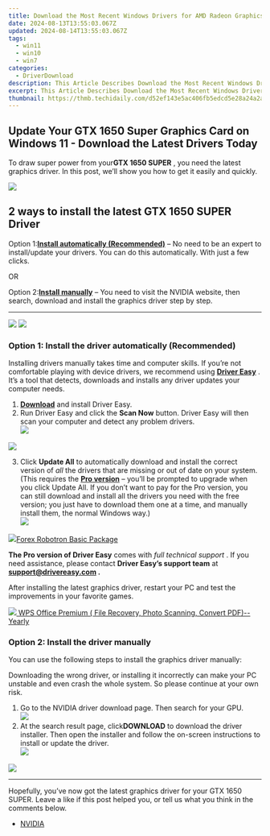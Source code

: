 ```yaml
---
title: Download the Most Recent Windows Drivers for AMD Radeon Graphics Cards Today!
date: 2024-08-13T13:55:03.067Z
updated: 2024-08-14T13:55:03.067Z
tags:
  - win11
  - win10
  - win7
categories:
  - DriverDownload
description: This Article Describes Download the Most Recent Windows Drivers for AMD Radeon Graphics Cards Today!
excerpt: This Article Describes Download the Most Recent Windows Drivers for AMD Radeon Graphics Cards Today!
thumbnail: https://thmb.techidaily.com/d52ef143e5ac406fb5edcd5e28a24a2a1379f299efd751d4b382d0440e3e89ad.jpg
---
```


## Update Your GTX 1650 Super Graphics Card on Windows 11 - Download the Latest Drivers Today

To draw super power from your**GTX 1650 SUPER** , you need the latest graphics driver. In this post, we’ll show you how to get it easily and quickly.

<!-- affiliate ads begin -->
<a href="https://shop.mondly.com/affiliate.php?ACCOUNT=ATISTUDI&AFFILIATE=108875&PATH=https%3A%2F%2Fwww.mondly.com%3FAFFILIATE%3D108875%26RESOURCE%3D%2BGeneral%2B970x90%2B"><img src="https://secure.avangate.com/images/merchant/69c418c33ec2e1a4267fa9bb77fa1428/general-970x90.gif" border="0"></a>
<!-- affiliate ads end -->
## 2 ways to install the latest GTX 1650 SUPER Driver

 Option 1:[**Install automatically (Recommended)**](https://www.drivereasy.com/knowledge/download-update-gtx-1650-super-drivers-on-windows-10/#option1) – No need to be an expert to install/update your drivers. You can do this automatically. With just a few clicks.

OR

 Option 2:[**Install manually**](https://tools.techidaily.com/drivereasy/download/) – You need to visit the NVIDIA website, then search, download and install the graphics driver step by step.

---

<!-- affiliate ads begin -->
<a href="https://shop.manycam.com/order/checkout.php?PRODS=17727588&QTY=1&AFFILIATE=108875&CART=1"><img src="https://secure.avangate.com/images/merchant/8230bea7d54bcdf99cdfe85cb07313d5/mcaffbanner600x500.png" border="0"></a>
<a href="https://shop.manycam.com/order/checkout.php?PRODS=17727588&QTY=1&AFFILIATE=108875&CART=1"><img src="https://secure.avangate.com/images/merchant/8230bea7d54bcdf99cdfe85cb07313d5/Affiliates_300x250px_valentinesday.png" border="0"></a>
<!-- affiliate ads end -->
### Option 1: Install the driver automatically (Recommended)

 Installing drivers manually takes time and computer skills. If you’re not comfortable playing with device drivers, we recommend using **[Driver Easy](https://tools.techidaily.com/drivereasy/download/)**  . It’s a tool that detects, downloads and installs any driver updates your computer needs.

1. **[Download](https://tools.techidaily.com/drivereasy/download/)** [](https://tools.techidaily.com/drivereasy/download/) and install Driver Easy.
2. Run Driver Easy and click the **Scan Now** button. Driver Easy will then scan your computer and detect any problem drivers.  
![](https://images.drivereasy.com/wp-content/uploads/2020/11/Scan-now-1.jpg)
<!-- affiliate ads begin -->
<a href="https://shop.manycam.com/order/checkout.php?PRODS=17728032&QTY=1&AFFILIATE=108875&CART=1"><img src="https://secure.avangate.com/images/merchant/8230bea7d54bcdf99cdfe85cb07313d5/mcaffbanner920x120.png" border="0"></a>
<!-- affiliate ads end -->
3. Click **Update All** to automatically download and install the correct version of _all_ the drivers that are missing or out of date on your system.  
 (This requires the **[Pro version](https://tools.techidaily.com/drivereasy/download/)**  – you’ll be prompted to upgrade when you click Update All. If you don’t want to pay for the Pro version, you can still download and install all the drivers you need with the free version; you just have to download them one at a time, and manually install them, the normal Windows way.)  
![](https://images.drivereasy.com/wp-content/uploads/2021/04/1650-super-de-update-all-1.jpg)
<!-- affiliate ads begin -->
<a href="https://secure.2checkout.com/order/checkout.php?PRODS=4726960&QTY=1&AFFILIATE=108875&CART=1"><img src="https://secure.avangate.com/images/merchant/5f4f7141b65a730b4efb0e0d51f63e94/products/forexrobotronbox.gif" border="0">Forex Robotron Basic Package</a>
<!-- affiliate ads end -->

**The Pro version of Driver Easy** comes with _full technical support_ . If you need assistance, please contact **Driver Easy’s support team** at **[support@drivereasy.com](https://tools.techidaily.com/drivereasy/download/) .**

 After installing the latest graphics driver, restart your PC and test the improvements in your favorite games.

<!-- affiliate ads begin -->
<a href="https://secure.2checkout.com/order/checkout.php?PRODS=38729081&QTY=1&AFFILIATE=108875&CART=1"><img src="https://website-prod.cache.wpscdn.com/img/wps-office-pdf-editor-1x.890dbda.png" border="0">
WPS Office Premium ( File Recovery, Photo Scanning, Convert PDF)--Yearly</a>
<!-- affiliate ads end -->
### Option 2: Install the driver manually

You can use the following steps to install the graphics driver manually:

 Downloading the wrong driver, or installing it incorrectly can make your PC unstable and even crash the whole system. So please continue at your own risk.

1. Go to the NVIDIA driver download page. Then search for your GPU.  
![](https://images.drivereasy.com/wp-content/uploads/2021/04/1650-super-manually-1.jpg)
2. At the search result page, click**DOWNLOAD** to download the driver installer. Then open the installer and follow the on-screen instructions to install or update the driver.  
![](https://images.drivereasy.com/wp-content/uploads/2021/04/1650-super-manually-2.jpg)
<!-- affiliate ads begin -->
<a href="https://store.iobit.com/order/checkout.php?PRODS=1468905&QTY=1&AFFILIATE=108875&CART=1"><img src="https://secure.avangate.com/images/merchant/184260348236f9554fe9375772ff966e/ascscan_728x90.png" border="0"></a>
<!-- affiliate ads end -->

---

 Hopefully, you’ve now got the latest graphics driver for your GTX 1650 SUPER. Leave a like if this post helped you, or tell us what you think in the comments below.

* [NVIDIA](https://tools.techidaily.com/drivereasy/download/)

<ins class="adsbygoogle"
     style="display:block"
     data-ad-format="autorelaxed"
     data-ad-client="ca-pub-7571918770474297"
     data-ad-slot="1223367746"></ins>



<ins class="adsbygoogle"
     style="display:block"
     data-ad-client="ca-pub-7571918770474297"
     data-ad-slot="8358498916"
     data-ad-format="auto"
     data-full-width-responsive="true"></ins>


